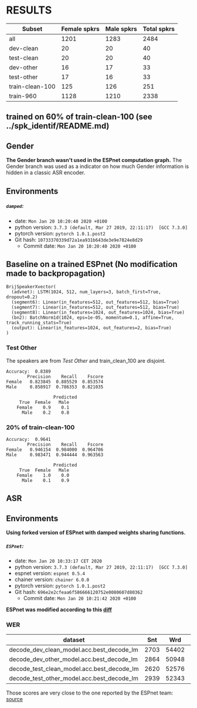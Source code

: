 # RESULTS

| Subset          | Female spkrs | Male spkrs | Total spkrs |
|-----------------|--------------|------------|-------------|
| all             | 1201         | 1283       | 2484        |
| dev-clean       | 20           | 20         | 40          |
| test-clean      | 20           | 20         | 40          |
| dev-other       | 16           | 17         | 33          |
| test-other      | 17           | 16         | 33          |
| train-clean-100 | 125          | 126        | 251         |
| train-960       | 1128         | 1210       | 2338        |

## trained on 60% of train-clean-100 (see ../spk_identif/README.md)

## Gender
**The Gender branch wasn't used in the ESPnet computation graph.** The Gender
branch was used as a indicator on how much Gender information is hidden in a
classic ASR encoder.

## Environments 

##### `damped`:
- date: `Mon Jan 20 10:20:40 2020 +0100`
- python version: `3.7.3 (default, Mar 27 2019, 22:11:17)  [GCC 7.3.0]`
- pytorch version: `pytorch 1.0.1.post2`
- Git hash: `10733370339d72a1ea931b643de3e9e7824e8d29`
  - Commit date: `Mon Jan 20 10:20:40 2020 +0100`


## Baseline on a trained ESPnet (No modification made to backpropagation)
```log
BrijSpeakerXvector(
  (advnet): LSTM(1024, 512, num_layers=3, batch_first=True, dropout=0.2)
  (segment6): Linear(in_features=512, out_features=512, bias=True)
  (segment7): Linear(in_features=512, out_features=512, bias=True)
  (segment8): Linear(in_features=1024, out_features=1024, bias=True)
  (bn2): BatchNorm1d(1024, eps=1e-05, momentum=0.1, affine=True, track_running_stats=True)
  (output): Linear(in_features=1024, out_features=2, bias=True)
)
```

### Test Other
The speakers are from *Test Other* and train_clean_100 are disjoint.
```log
Accuracy:  0.8389
        Precision    Recall    Fscore
Female   0.823845  0.885529  0.853574
Male     0.858917  0.786353  0.821035

                  Predicted
     True  Female   Male 
    Female    0.9    0.1 
      Male    0.2    0.8 
```

### 20% of train-clean-100
```log
Accuracy:  0.9641
        Precision    Recall    Fscore
Female   0.946154  0.984000  0.964706
Male     0.983471  0.944444  0.963563

                  Predicted
     True  Female   Male 
    Female    1.0    0.0 
      Male    0.1    0.9 
```

## ASR
## Environments 
**Using forked version of ESPnet with damped weights sharing functions.**

##### `ESPnet`:
- date: `Mon Jan 20 10:33:17 CET 2020`
- python version: `3.7.3 (default, Mar 27 2019, 22:11:17)  [GCC 7.3.0]`
- espnet version: `espnet 0.5.4`
- chainer version: `chainer 6.0.0`
- pytorch version: `pytorch 1.0.1.post2`
- Git hash: `696e2e2cfeaa6f586666120752e0080607d80362`
  - Commit date: `Mon Jan 20 10:21:42 2020 +0100`

**ESPnet was modified according to this [diff](https://github.com/espnet/espnet/compare/e88a477cb72be7e5a03595ead5c233f8d211f6b6...deep-privacy:e53e1718d0943b9efeeec45ce8ae0e15367f2fdf)**

### WER

|dataset|Snt|Wrd|Corr|Sub|Del|Ins|Err|S.Err|
|---|---|---|---|---|---|---|---|---|
|decode_dev_clean_model.acc.best_decode_lm|2703|54402|96.2|3.4|0.4|0.5|4.3|43.6|
|decode_dev_other_model.acc.best_decode_lm|2864|50948|89.0|9.8|1.2|1.8|12.8|68.1|
|decode_test_clean_model.acc.best_decode_lm|2620|52576|96.1|3.5|0.4|0.6|4.4|44.0|
|decode_test_other_model.acc.best_decode_lm|2939|52343|87.9|10.7|1.3|1.8|13.9|72.1|

Those scores are very close to the one reported by the ESPnet team: [source](https://github.com/espnet/espnet/blob/3b83007b43b79c7c0730f45b06783bd478ce87e7/egs/librispeech/asr1/RESULTS.md#pytorch-vgg-3blstm-1024-units-bpe-5000-latest-rnnlm-training-with-tuned-decoding-ctc_weight05-lm_weight07-dropout-02)
